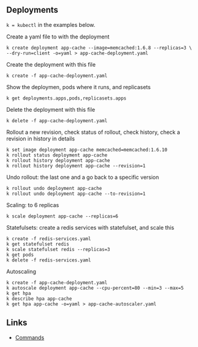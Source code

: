 ## Deployments

`k = kubectl` in the examples below.

Create a yaml file to with the deployment

    k create deployment app-cache --image=memcached:1.6.8 --replicas=3 \
    --dry-run=client -o=yaml > app-cache-deployment.yaml

Create the deployment with this file

    k create -f app-cache-deployment.yaml

Show the deploymen, pods where it runs, and replicasets

    k get deployments.apps,pods,replicasets.apps
    
Delete the deployment with this file

    k delete -f app-cache-deployment.yaml

Rollout a new revision, check status of rollout, check history, check a revision in history in details 

    k set image deployment app-cache memcached=memcached:1.6.10
    k rollout status deployment app-cache
    k rollout history deployment app-cache
    k rollout history deployment app-cache --revision=1

Undo rollout: the last one and a go back to a specific version

    k rollout undo deployment app-cache
    k rollout undo deployment app-cache --to-revision=1

Scaling: to 6 replicas

    k scale deployment app-cache --replicas=6

Statefulsets: create a redis services with statefulset, and scale this

    k create -f redis-services.yaml
    k get statefulset redis
    k scale statefulset redis --replicas=3
    k get pods
    k delete -f redis-services.yaml

Autoscaling

    k create -f app-cache-deployment.yaml
    k autoscale deployment app-cache --cpu-percent=80 --min=3 --max=5
    k get hpa
    k describe hpa app-cache
    k get hpa app-cache -o=yaml > app-cache-autoscaler.yaml


## Links

- [Commands](./Commands.md)
